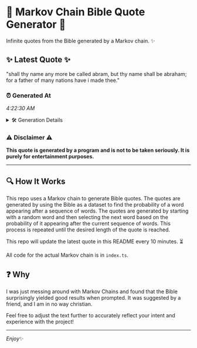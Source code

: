 # 📖 Markov Chain Bible Quote Generator 📖

Infinite quotes from the Bible generated by a Markov chain. ✨

## ✨ Latest Quote ✨
"shall thy name any more be called abram, but thy name shall be abraham; for a father of many nations have i made thee."

### ⏰ Generated At
*4:22:30 AM*

<details>
    <summary>🛠️ Generation Details</summary>
    <p>
        <strong>🌱 Seed:</strong> shall<br>
        <strong>🔄 Iterations:</strong> 23<br>
        <strong>📜 Context History:</strong><br>[ shall ]: thy<br>[ shall, thy ]: name<br>[ shall, thy, name ]: any<br>[ shall, thy, name, any ]: more<br>[ shall, thy, name, any, more ]: be<br>[ shall, thy, name, any, more, be ]: called<br>[ thy, name, any, more, be, called ]: abram,<br>[ name, any, more, be, called, abram, ]: but<br>[ any, more, be, called, abram,, but ]: thy<br>[ more, be, called, abram,, but, thy ]: name<br>[ be, called, abram,, but, thy, name ]: shall<br>[ called, abram,, but, thy, name, shall ]: be<br>[ abram,, but, thy, name, shall, be ]: abraham;<br>[ but, thy, name, shall, be, abraham; ]: for<br>[ thy, name, shall, be, abraham;, for ]: a<br>[ name, shall, be, abraham;, for, a ]: father<br>[ shall, be, abraham;, for, a, father ]: of<br>[ be, abraham;, for, a, father, of ]: many<br>[ abraham;, for, a, father, of, many ]: nations<br>[ for, a, father, of, many, nations ]: have<br>[ a, father, of, many, nations, have ]: i<br>[ father, of, many, nations, have, i ]: made<br>[ of, many, nations, have, i, made ]: thee.<br>
    </p>
</details>

### ⚠️ Disclaimer ⚠️
**This quote is generated by a program and is not to be taken seriously. It is purely for entertainment purposes.**

---

## 🔍 How It Works

This repo uses a Markov chain to generate Bible quotes. The quotes are generated by using the Bible as a dataset to find the probability of a word appearing after a sequence of words. The quotes are generated by starting with a random word and then selecting the next word based on the probability of it appearing after the current sequence of words. This process is repeated until the desired length of the quote is reached.

This repo will update the latest quote in this README every 10 minutes. ⏳

All code for the actual Markov chain is in `index.ts`.

## ❓ Why

I was just messing around with Markov Chains and found that the Bible surprisingly yielded good results when prompted. 
It was suggested by a friend, and I am in no way christian.

Feel free to adjust the text further to accurately reflect your intent and experience with the project!

---

*Enjoy*✨
